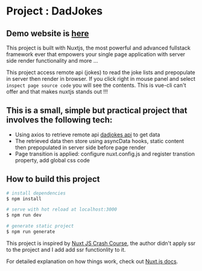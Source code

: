# Project : DadJokes

## Demo website is [here](https://dadjokes-nuxtjs-app.netlify.app/)

This project is built with Nuxtjs, the most powerful and advanced fullstack framework ever that empowers your single page application with server side render functionality and more ...

This project access remote api (jokes) to read the joke lists and prepopulate in server then render in browser. If you click right in mouse panel and select `inspect page source code` you will see the contents. This is vue-cli can't offer and that makes nuxtjs stands out !!!

## This is a small, simple but practical project that involves the following tech:

- Using axios to retrieve remote api [dadjokes api](https://icanhazdadjoke.com) to get data
- The retrieved data then store using asyncData hooks, static content then prepopulated in server side before page render
- Page transition is applied: configure nuxt.config.js and register transtion property, add global css code

## How to build this project

```bash
# install dependencies
$ npm install

# serve with hot reload at localhost:3000
$ npm run dev

# generate static project
$ npm run generate
```

This project is inspired by [Nuxt JS Crash Course](https://www.youtube.com/watch?v=ltzlhAxJr74), the author didn't apply
ssr to the project and I add add ssr functionlity to it.

For detailed explanation on how things work, check out [Nuxt.js docs](https://nuxtjs.org).
